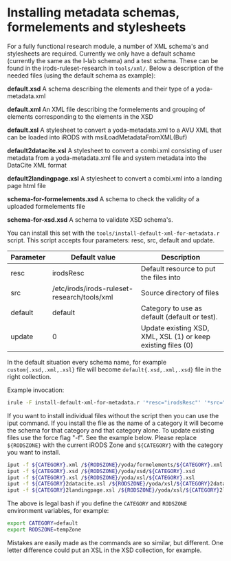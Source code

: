 # Installing metadata schemas, formelements and stylesheets
For a fully functional research module, a number of XML schema's and stylesheets are required.
Currently we only have a default schame (currently the same as the I-lab schema) and a test schema.
These can be found in the irods-ruleset-research in `tools/xml/`.
Below a description of the needed files (using the default schema as example):

**default.xsd**
  A schema describing the elements and their type of a yoda-metadata.xml

**default.xml**
  An XML file describing the formelements and grouping of elements corresponding to the elements in the XSD

**default.xsl**
  A stylesheet to convert a yoda-metadata.xml to a AVU XML that can be loaded into iRODS with msiLoadMetadataFromXML(Buf)

**default2datacite.xsl**
  A stylesheet to convert a combi.xml consisting of user metadata from a yoda-metadata.xml file and system metadata into
  the DataCite XML format

**default2landingpage.xsl**
  A stylesheet to convert a combi.xml into a landing page html file

**schema-for-formelements.xsd**
  A schema to check the validity of a uploaded formelements file

**schema-for-xsd.xsd**
  A schema to validate XSD schema's.

You can install this set with the `tools/install-default-xml-for-metadata.r` script. This script accepts four parameters:
resc, src, default and update.


Parameter  | Default value                               | Description
-----------|---------------------------------------------|------------
resc	     | irodsResc	                                 | Default resource to put the files into
src        | /etc/irods/irods-ruleset-research/tools/xml | Source directory of files
default    | default                                     | Category to use as default (default or test).
update     | 0                                           | Update existing XSD, XML, XSL (1) or keep existing files (0)

In the default situation every schema name, for example `custom{.xsd,.xml,.xsl}` file will become `default{.xsd,.xml,.xsd}` file in the right collection.

Example invocation:
```bash
irule -F install-default-xml-for-metadata.r '*resc="irodsResc"' '*src="/etc/irods/irods-ruleset-research/tools/xml/"' '*default="default"' '*update=1'
```

If you want to install individual files without the script then you can use the iput command.
If you install the file as the name of a category it will become the schema for that category and that category alone.
To update existing files use the force flag "-f".
See the example below. Please replace `${RODSZONE}` with the current iRODS Zone and `${CATEGORY}` with the category you want to install.

```bash
iput -f ${CATEGORY}.xml /${RODSZONE}/yoda/formelements/${CATEGORY}.xml
iput -f ${CATEGORY}.xsd /${RODSZONE}/yoda/xsd/${CATEGORY}.xsd
iput -f ${CATEGORY}.xsl /${RODSZONE}/yoda/xsl/${CATEGORY}.xsl
iput -f ${CATEGORY}2datacite.xsl /${RODSZONE}/yoda/xsl/${CATEGORY}2datacite.xsl
iput -f ${CATEGORY}2landingpage.xsl /${RODSZONE}/yoda/xsl/${CATEGORY}2landingpage.xsl
```

The above is legal bash if you define the `CATEGORY` and `RODSZONE` environment variables, for example:

```bash
export CATEGORY=default
export RODSZONE=tempZone
```

Mistakes are easily made as the commands are so similar, but different.
One letter difference could put an XSL in the XSD collection, for example.

